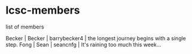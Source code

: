 # lcsc-members
list of members

Becker | Becker | barrybecker4 | the longest journey begins with a single step.
Fong | Sean | seancnfg | It's raining too much this week...
